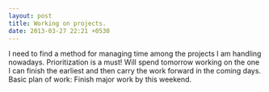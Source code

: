 ```yaml
---
layout: post
title: Working on projects.
date: 2013-03-27 22:21 +0530
---
```


I need to find a method for managing time among the projects I am handling nowadays. Prioritization is a must! Will spend tomorrow working on the one I can finish the earliest and then carry the work forward in the coming days. Basic plan of work: Finish major work by this weekend.
